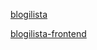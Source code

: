 [blogilista](https://github.com/PyryV/blogilista)

[blogilista-frontend](https://github.com/PyryV/blogilista/tree/master/bloglist-frontend)

